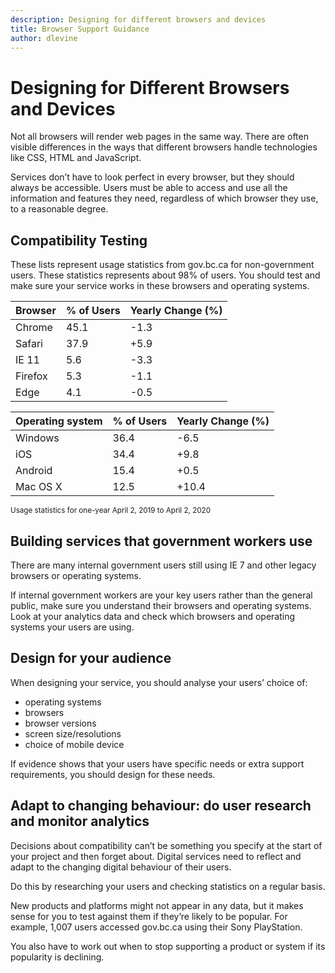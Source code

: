 ```yaml
---
description: Designing for different browsers and devices
title: Browser Support Guidance
author: dlevine
---
```


# Designing for Different Browsers and Devices

Not all browsers will render web pages in the same way. There are often visible differences in the ways that different browsers handle technologies like CSS, HTML and JavaScript.

Services don’t have to look perfect in every browser, but they should always be accessible. Users must be able to access and use all the information and features they need, regardless of which browser they use, to a reasonable degree.

## Compatibility Testing

These lists represent usage statistics from gov.bc.ca for non-government users. These statistics represents about 98% of users. You should test and make sure your service works in these browsers and operating systems.

| Browser | % of Users | Yearly Change (%) |
| ------- | ---------- | ----------------- |
| Chrome  | 45.1       | -1.3              |
| Safari  | 37.9       | +5.9              |
| IE 11   | 5.6        | -3.3              |
| Firefox | 5.3        | -1.1              |
| Edge    | 4.1        | -0.5              |

| Operating system | % of Users | Yearly Change (%) |
| ---------------- | ---------- | ----------------- |
| Windows          | 36.4       | -6.5              |
| iOS              | 34.4       | +9.8              |
| Android          | 15.4       | +0.5              |
| Mac OS X         | 12.5       | +10.4             |

<sub>Usage statistics for one-year April 2, 2019 to April 2, 2020</sub>

## Building services that government workers use

There are many internal government users still using IE 7 and other legacy browsers or operating systems.

If internal government workers are your key users rather than the general public, make sure you understand their browsers and operating systems. Look at your analytics data and check which browsers and operating systems your users are using.

## Design for your audience

When designing your service, you should analyse your users’ choice of:

-	operating systems
-	browsers
-	browser versions
-	screen size/resolutions
-	choice of mobile device

If evidence shows that your users have specific needs or extra support requirements, you should design for these needs.

## Adapt to changing behaviour: do user research and monitor analytics

Decisions about compatibility can’t be something you specify at the start of your project and then forget about. Digital services need to reflect and adapt to the changing digital behaviour of their users. 

Do this by researching your users and checking statistics on a regular basis. 

New products and platforms might not appear in any data, but it makes sense for you to test against them if they’re likely to be popular. For example, 1,007 users accessed gov.bc.ca using their Sony PlayStation.

You also have to work out when to stop supporting a product or system if its popularity is declining.
